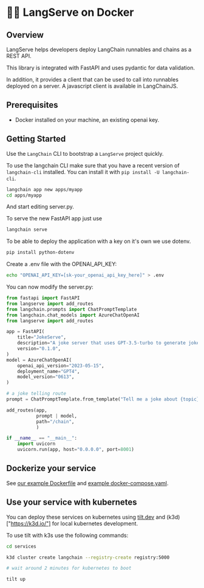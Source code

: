 # 🦜️🏓 LangServe on Docker

## Overview


LangServe helps developers deploy LangChain runnables and chains as a REST API.

This library is integrated with FastAPI and uses pydantic for data validation.

In addition, it provides a client that can be used to call into runnables deployed on a server. A javascript client is available in LangChainJS.

## Prerequisites

- Docker installed on your machine, an existing openai key.

## Getting Started

Use the `LangChain` CLI to bootstrap a `LangServe` project quickly.

To use the langchain CLI make sure that you have a recent version of `langchain-cli` 
installed. You can install it with `pip install -U langchain-cli`.

```sh
langchain app new apps/myapp
cd apps/myapp
```

And start editing server.py.

To serve the new FastAPI app just use 
```sh
langchain serve
```

To be able to deploy the application with a key on it's own we use dotenv.
```sh
pip install python-dotenv
```

Create a .env file with the OPENAI_API_KEY: 
```sh
echo "OPENAI_API_KEY=[sk-your_openai_api_key_here]" > .env
```




You can now modify the server.py:

```python
from fastapi import FastAPI
from langserve import add_routes
from langchain.prompts import ChatPromptTemplate
from langchain.chat_models import AzureChatOpenAI
from langserve import add_routes

app = FastAPI(
    title="JokeServe",
    description="A joke server that uses GPT-3.5-turbo to generate jokes.",
    version="0.1.0",
)
model = AzureChatOpenAI(
    openai_api_version="2023-05-15",
    deployment_name="GPT4",
    model_version="0613",
)

# a joke telling route
prompt = ChatPromptTemplate.from_template("Tell me a joke about {topic}")

add_routes(app,
           prompt | model,
           path="/chain",
           )

if __name__ == "__main__":
    import uvicorn
    uvicorn.run(app, host="0.0.0.0", port=8001)
```

## Dockerize your service 

See [our example Dockerfile]("services/defaults/Dockerfile") and [example docker-compose.yaml]("services/defaults/docker-compose.yaml").

## Use your service with kubernetes 

You can deploy these services on kubernetes using [tilt.dev]("https://tilt.dev/") and (k3d)["https://k3d.io/"] for local kubernetes development. 

To use tilt with k3s use the following commands: 
```sh
cd services 

k3d cluster create langchain --registry-create registry:5000

# wait around 2 minutes for kubernetes to boot

tilt up
```





